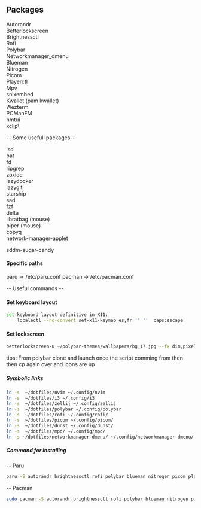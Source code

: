 ## Packages
Autorandr\
Betterlockscreen\
Brightnessctl\
Rofi\
Polybar\
Networkmanager_dmenu\
Blueman\
Nitrogen\
Picom\
Playerctl\
Mpv\
snixembed\
Kwallet (pam kwallet)\
Wezterm\
PCManFM\
nmtui\
xclip\


-- Some usefull packages--

lsd\
bat\
fd\
ripgrep\
zoxide\
lazydocker\
lazygit\
starship\
sad\
fzf\
delta\
libratbag (mouse)\
piper (mouse)\
copyq\
network-manager-applet


sddm-sugar-candy

#### Specific paths
paru -> /etc/paru.conf
pacman -> /etc/pacman.conf



-- Useful commands --

#### Set keyboard layout
```sh 
set keyboard layout definitive in X11:
    localectl --no-convert set-x11-keymap es,fr '' ''  caps:escape
```

#### Set lockscreen
```sh
betterlockscreen-u ~/polybar-themes/wallpapers/bg_17.jpg --fx dim,pixel
```


tips: From polybar clone and launch once the script comming from then then cp again over and icons are up

##### Symbolic links
```sh
ln -s  ~/dotfiles/nvim ~/.config/nvim
ln -s  ~/dotfiles/i3 ~/.config/i3
ln -s  ~/dotfiles/zellij ~/.config/zellij
ln -s  ~/dotfiles/polybar ~/.config/polybar
ln -s  ~/dotfiles/rofi ~/.config/rofi/
ln -s  ~/dotfiles/picom ~/.config/picom/
ln -s  ~/dotfiles/dunst ~/.config/dunst/
ln -s  ~/dotfiles/mpd/ ~/.config/mpd/
ln -s ~/dotfiles/networkmanager-dmenu/ ~/.config/networkmanager-dmenu/
```

##### Command for installing

-- Paru
```sh
paru -S autorandr brightnessctl rofi polybar blueman nitrogen picom playerctl mpv snixembed kwallet-pam wezterm pcmanfm nmtui xclip lsd bat fd ripgrep zoxide lazydocker lazygit starship sad fzf delta libratbag piper copyq network-manager-applet bob docker sddm-sugar-candy kwalletmanager 1password discord firefox spectacle spotify pavucontrol arandr microsoft-edge-stable-bin surrealist rustup go gcc cmake meld nvidia xournal freeoffice ttf-jetbrains-mono-nerd ttf-fira-code-nerd ttf-ms-fonts wine
```


-- Pacman
```sh
sudo pacman -S autorandr brightnessctl rofi polybar blueman nitrogen picom playerctl mpv kwallet-pam wezterm pcmanfm xclip lsd batcmdfd ripgrep zoxide lazygit starship sad fzf libratbag piper copyq network-manager-applet bob docker kwalletmanager discord firefox spectacle pavucontrol arandr rustup go gcc cmake meld nvidia xournal wine
```
